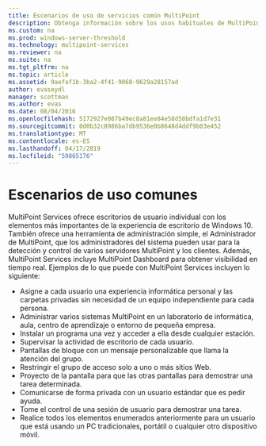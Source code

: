 ```yaml
---
title: Escenarios de uso de servicios común MultiPoint
description: Obtenga información sobre los usos habituales de MultiPoint Services
ms.custom: na
ms.prod: windows-server-threshold
ms.technology: multipoint-services
ms.reviewer: na
ms.suite: na
ms.tgt_pltfrm: na
ms.topic: article
ms.assetid: 9aefaf1b-3ba2-4f41-9068-9629a28157ad
author: evaseydl
manager: scottman
ms.author: evas
ms.date: 08/04/2016
ms.openlocfilehash: 5172927e087b49ec8a81ee84e58d58bdfa1d7e31
ms.sourcegitcommit: 0d0b32c8986ba7db9536e0b8648d4ddf9b03e452
ms.translationtype: MT
ms.contentlocale: es-ES
ms.lasthandoff: 04/17/2019
ms.locfileid: "59865176"
---
```

# <a name="common-usage-scenarios"></a>Escenarios de uso comunes
MultiPoint Services ofrece escritorios de usuario individual con los elementos más importantes de la experiencia de escritorio de Windows 10. También ofrece una herramienta de administración simple, el Administrador de MultiPoint, que los administradores del sistema pueden usar para la detección y control de varios servidores MultiPoint y los clientes. Además, MultiPoint Services incluye MultiPoint Dashboard para obtener visibilidad en tiempo real. Ejemplos de lo que puede con MultiPoint Services incluyen lo siguiente:  
  
- Asigne a cada usuario una experiencia informática personal y las carpetas privadas sin necesidad de un equipo independiente para cada persona.  
- Administrar varios sistemas MultiPoint en un laboratorio de informática, aula, centro de aprendizaje o entorno de pequeña empresa.  
- Instalar un programa una vez y acceder a ella desde cualquier estación.  
- Supervisar la actividad de escritorio de cada usuario.  
- Pantallas de bloque con un mensaje personalizable que llama la atención del grupo.  
- Restringir el grupo de acceso solo a uno o más sitios Web.  
- Proyecto de la pantalla para que las otras pantallas para demostrar una tarea determinada.  
- Comunicarse de forma privada con un usuario estándar que es pedir ayuda.  
- Tome el control de una sesión de usuario para demostrar una tarea.  
- Realice todos los elementos enumerados anteriormente para un usuario que está usando un PC tradicionales, portátil o cualquier otro dispositivo móvil. 
